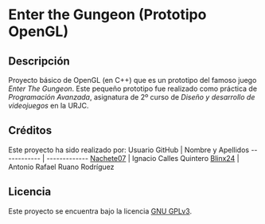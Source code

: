 # Enter the Gungeon (Prototipo OpenGL)

## Descripción
Proyecto básico de OpenGL (en C++) que es un prototipo del famoso juego *Enter The Gungeon*.
Este pequeño prototipo fue realizado como práctica de *Programación Avanzada*, asignatura de 2º curso de *Diseño y desarrollo de videojuegos* en la URJC.

## Créditos
Este proyecto ha sido realizado por:
Usuario GitHub | Nombre y Apellidos 
------------ | -------------
[Nachete07](https://github.com/Nachete07) | Ignacio Calles Quintero
[Blinx24](https://github.com/Blinx24) | Antonio Rafael Ruano Rodríguez

## Licencia
Este proyecto se encuentra bajo la licencia [GNU GPLv3](https://choosealicense.com/licenses/gpl-3.0/).
